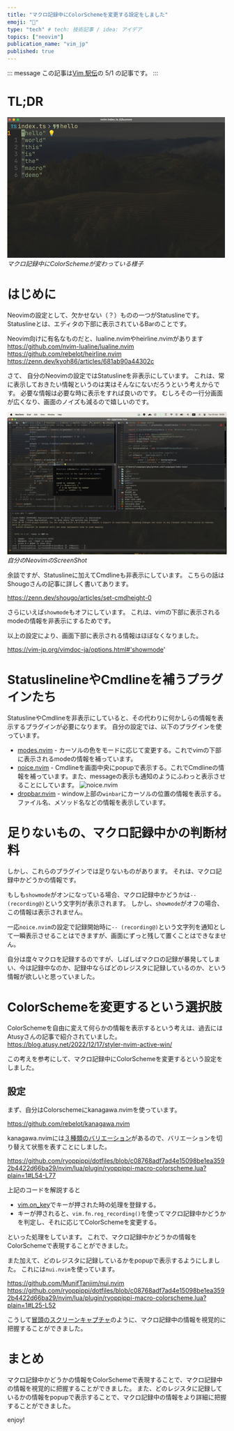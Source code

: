 ```yaml
---
title: "マクロ記録中にColorSchemeを変更する設定をしました"
emoji: "🎨"
type: "tech" # tech: 技術記事 / idea: アイデア
topics: ["neovim"]
publication_name: "vim_jp"
published: true
---
```

::: message
この記事は[Vim 駅伝](https://vim-jp.org/ekiden/)の 5/1 の記事です。
:::

# TL;DR
![0.gif](/images/68eb77d2f2a37a/0.gif)
*マクロ記録中にColorSchemeが変わっている様子*

# はじめに

Neovimの設定として、欠かせない（？）ものの一つがStatuslineです。
Statuslineとは、エディタの下部に表示されているBarのことです。

Neovim向けに有名なものだと、lualine.nvimやheirline.nvimがあります
https://github.com/nvim-lualine/lualine.nvim
https://github.com/rebelot/heirline.nvim
https://zenn.dev/kyoh86/articles/681ab90a44302c

さて、 自分のNeovimの設定ではStatuslineを非表示にしています。
これは、常に表示しておきたい情報というのは実はそんなにないだろうという考えからです。
必要な情報は必要な時に表示をすれば良いのです。
むしろその一行分画面が広くなり、画面のノイズも減るので嬉しいのです。

![1.jpg](/images/68eb77d2f2a37a/1.jpg)
*自分のNeovimのScreenShot*

余談ですが、Statuslineに加えてCmdlineも非表示にしています。
こちらの話はShougoさんの記事に詳しく書いてあります。

https://zenn.dev/shougo/articles/set-cmdheight-0

さらにいえば`showmode`もオフにしています。
これは、vimの下部に表示されるmodeの情報を非表示にするためです。

以上の設定により、画面下部に表示される情報はほぼなくなりました。

https://vim-jp.org/vimdoc-ja/options.html#'showmode'

# StatuslinelineやCmdlineを補うプラグインたち

StatuslineやCmdlineを非表示にしていると、その代わりに何かしらの情報を表示するプラグインが必要になります。
自分の設定では、以下のプラグインを使っています。

- [modes.nvim](https://github.com/mvllow/modes.nvim) - カーソルの色をモードに応じて変更する。これでvimの下部に表示されるmodeの情報を補っています。
- [noice.nvim](https://github.com/folke/noice.nvim) - Cmdlineを画面中央にpopupで表示する。これでCmdlineの情報を補っています。また、messageの表示も通知のようにふわっと表示させることにしています。 ![noice.nvim](https://user-images.githubusercontent.com/292349/193263220-791847b2-516c-4f23-9802-31dd6bec5f6a.png)
- [dropbar.nvim](https://github.com/Bekaboo/dropbar.nvim) - window上部の`winbar`にカーソルの位置の情報を表示する。ファイル名、メソッド名などの情報を表示しています。

# 足りないもの、マクロ記録中かの判断材料

しかし、これらのプラグインでは足りないものがあります。
それは、マクロ記録中かどうかの情報です。

もしも`showmode`がオンになっている場合、マクロ記録中かどうかは`-- (recording@)`という文字列が表示されます。
しかし、`showmode`がオフの場合、この情報は表示されません。

一応`noice.nvim`の設定で記録開始時に`-- (recording@)`という文字列を通知として一瞬表示させることはできますが、画面にずっと残して置くことはできなません。

自分は度々マクロを記録するのですが、しばしばマクロの記録が暴発してしまい、今は記録中なのか、記録中ならばどのレジスタに記録しているのか、という情報が欲しいと思っていました。

# ColorSchemeを変更するという選択肢

ColorSchemeを自由に変えて何らかの情報を表示するという考えは、過去にはAtusyさんの記事で紹介されていました。
https://blog.atusy.net/2022/12/17/styler-nvim-active-win/

この考えを参考にして、マクロ記録中にColorSchemeを変更するという設定をしました。

## 設定

まず、自分はColorschemeにkanagawa.nvimを使っています。 

https://github.com/rebelot/kanagawa.nvim

kanagawa.nvimには[３種類のバリエーション](https://github.com/rebelot/kanagawa.nvim?tab=readme-ov-file#themes)があるので、バリエーションを切り替えて状態を表すことにしました。

https://github.com/ryoppippi/dotfiles/blob/c08768adf7ad4e15098be1ea3592b4422d66ba29/nvim/lua/plugin/ryoppippi-macro-colorscheme.lua?plain=1#L54-L77

上記のコードを解説すると
- [vim.on_key](https://neovim.io/doc/user/lua.html#vim.on_key())でキーが押された時の処理を登録する。
- キーが押されると、`vim.fn.reg_recording()`を使ってマクロ記録中かどうかを判定し、それに応じてColorSchemeを変更する。

といった処理をしています。
これで、マクロ記録中かどうかの情報をColorSchemeで表現することができました。

また加えて、どのレジスタに記録しているかをpopupで表示するようにしました。
これには`nui.nvim`を使っています。

https://github.com/MunifTanjim/nui.nvim
https://github.com/ryoppippi/dotfiles/blob/c08768adf7ad4e15098be1ea3592b4422d66ba29/nvim/lua/plugin/ryoppippi-macro-colorscheme.lua?plain=1#L25-L52

こうして[冒頭のスクリーンキャプチャ](#tl%3Bdr)のように、マクロ記録中の情報を視覚的に把握することができました。

# まとめ

マクロ記録中かどうかの情報をColorSchemeで表現することで、マクロ記録中の情報を視覚的に把握することができました。
また、どのレジスタに記録しているかの情報をpopupで表示することで、マクロ記録中の情報をより詳細に把握することができました。


enjoy!
